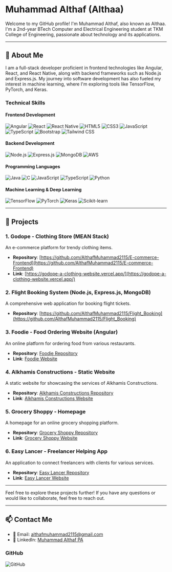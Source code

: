 # Muhammad Althaf (Althaa)

Welcome to my GitHub profile! I'm Muhammad Althaf, also known as Althaa. I'm a 2nd-year BTech Computer and Electrical Engineering student at TKM College of Engineering, passionate about technology and its applications.

---

## 🌟 About Me

I am a full-stack developer proficient in frontend technologies like Angular, React, and React Native, along with backend frameworks such as Node.js and Express.js. My journey into software development has also fueled my interest in machine learning, where I'm exploring tools like TensorFlow, PyTorch, and Keras.

### Technical Skills

#### Frontend Development
![Angular](https://img.shields.io/badge/-Angular-DD0031?style=for-the-badge&logo=angular&logoColor=white&labelColor=DD0031)
![React](https://img.shields.io/badge/-React-61DAFB?style=for-the-badge&logo=react&logoColor=white&labelColor=61DAFB)
![React Native](https://img.shields.io/badge/-React_Native-61DAFB?style=for-the-badge&logo=react&logoColor=white&labelColor=61DAFB)
![HTML5](https://img.shields.io/badge/-HTML5-E34F26?style=for-the-badge&logo=html5&logoColor=white&labelColor=E34F26)
![CSS3](https://img.shields.io/badge/-CSS3-1572B6?style=for-the-badge&logo=css3&logoColor=white&labelColor=1572B6)
![JavaScript](https://img.shields.io/badge/-JavaScript-F7DF1E?style=for-the-badge&logo=javascript&logoColor=white&labelColor=F7DF1E)
![TypeScript](https://img.shields.io/badge/-TypeScript-007ACC?style=for-the-badge&logo=typescript&logoColor=white&labelColor=007ACC)
![Bootstrap](https://img.shields.io/badge/-Bootstrap-7952B3?style=for-the-badge&logo=bootstrap&logoColor=white&labelColor=7952B3)
![Tailwind CSS](https://img.shields.io/badge/-Tailwind_CSS-38B2AC?style=for-the-badge&logo=tailwind-css&logoColor=white&labelColor=38B2AC)

#### Backend Development
![Node.js](https://img.shields.io/badge/-Node.js-339933?style=for-the-badge&logo=node.js&logoColor=white&labelColor=339933)
![Express.js](https://img.shields.io/badge/-Express.js-000000?style=for-the-badge&logo=express&logoColor=white&labelColor=000000)
![MongoDB](https://img.shields.io/badge/-MongoDB-47A248?style=for-the-badge&logo=mongodb&logoColor=white&labelColor=47A248)
![AWS](https://img.shields.io/badge/-AWS-232F3E?style=for-the-badge&logo=amazon-aws&logoColor=white&labelColor=232F3E)

#### Programming Languages
![Java](https://img.shields.io/badge/-Java-007396?style=for-the-badge&logo=java&logoColor=white&labelColor=007396)
![C](https://img.shields.io/badge/-C-A8B9CC?style=for-the-badge&logo=c&logoColor=white&labelColor=A8B9CC)
![JavaScript](https://img.shields.io/badge/-JavaScript-F7DF1E?style=for-the-badge&logo=javascript&logoColor=white&labelColor=F7DF1E)
![TypeScript](https://img.shields.io/badge/-TypeScript-007ACC?style=for-the-badge&logo=typescript&logoColor=white&labelColor=007ACC)
![Python](https://img.shields.io/badge/-Python-3776AB?style=for-the-badge&logo=python&logoColor=white&labelColor=3776AB)

#### Machine Learning & Deep Learning
![TensorFlow](https://img.shields.io/badge/-TensorFlow-FF6F00?style=for-the-badge&logo=tensorflow&logoColor=white&labelColor=FF6F00)
![PyTorch](https://img.shields.io/badge/-PyTorch-EE4C2C?style=for-the-badge&logo=pytorch&logoColor=white&labelColor=EE4C2C)
![Keras](https://img.shields.io/badge/-Keras-D00000?style=for-the-badge&logo=keras&logoColor=white&labelColor=D00000)
![Scikit-learn](https://img.shields.io/badge/-Scikit--learn-F7931E?style=for-the-badge&logo=scikit-learn&logoColor=white&labelColor=F7931E)

---

## 🚀 Projects

### 1. Godope - Clothing Store (MEAN Stack)
An e-commerce platform for trendy clothing items.

- **Repository**: [https://github.com/AlthafMuhammad2115/E-commerce-Frontend](https://github.com/AlthafMuhammad2115/E-commerce-Frontend)
- **Link**: [https://godope-a-clothing-website.vercel.app/](https://godope-a-clothing-website.vercel.app/)

### 2. Flight Booking System (Node.js, Express.js, MongoDB)
A comprehensive web application for booking flight tickets.

- **Repository**: [https://github.com/AlthafMuhammad2115/Flight_Booking](https://github.com/AlthafMuhammad2115/Flight_Booking)

### 3. Foodie - Food Ordering Website (Angular)
An online platform for ordering food from various restaurants.

- **Repository**: [Foodie Repository](#)
- **Link**: [Foodie Website](#)

### 4. Alkhamis Constructions - Static Website
A static website for showcasing the services of Alkhamis Constructions.

- **Repository**: [Alkhamis Constructions Repository](#)
- **Link**: [Alkhamis Constructions Website](#)

### 5. Grocery Shoppy - Homepage
A homepage for an online grocery shopping platform.

- **Repository**: [Grocery Shoppy Repository](#)
- **Link**: [Grocery Shoppy Website](#)

### 6. Easy Lancer - Freelancer Helping App
An application to connect freelancers with clients for various services.

- **Repository**: [Easy Lancer Repository](#)
- **Link**: [Easy Lancer Website](#)

---

Feel free to explore these projects further! If you have any questions or would like to collaborate, feel free to reach out.

---

## 📫 Contact Me

- 📧 Email: althafmuhammad2115@gmail.com  
- 🔗 LinkedIn: [Muhammad Althaf PA](https://www.linkedin.com/in/muhammadalthafpa)

### GitHub

![GitHub](https://img.shields.io/badge/-GitHub-181717?style=for-the-badge&logo=github&logoColor=white&labelColor=181717)
